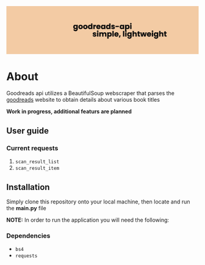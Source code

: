 ![banner](images/project-banner.png)

# About
Goodreads api utilizes a BeautifulSoup webscraper that parses the [goodreads](https://www.goodreads.com/?ref=nav_hom) website to obtain details about various book titles

**Work in progress, additional featurs are planned**

## User guide
### Current requests
1. `scan_result_list`
2. `scan_result_item`

## Installation
Simply clone this repository onto your local machine, then locate and run the **main.py** file

**NOTE:** In order to run the application you will need the following:

### Dependencies
- `bs4`
- `requests`
